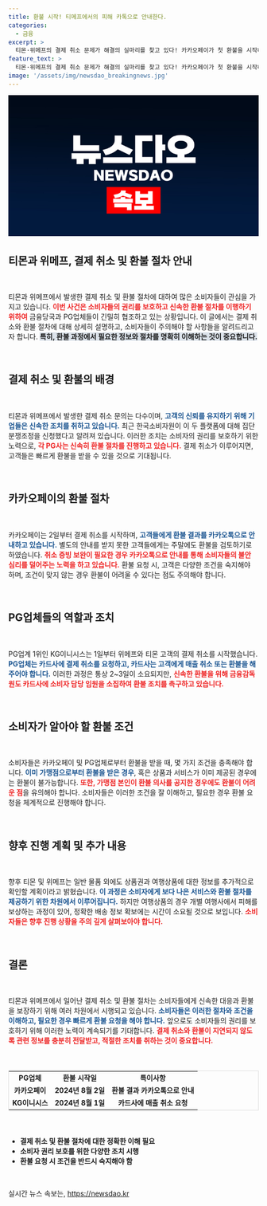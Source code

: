 ```yaml
---
title: 환불 시작! 티메프에서의 피해 카톡으로 안내한다.
categories:
  - 금융
excerpt: >
  티몬·위메프의 결제 취소 문제가 해결의 실마리를 찾고 있다! 카카오페이가 첫 환불을 시작하며, 고객들은 순차적으로 환불을 받을 전망이다. PG업계의 조치로 소비자의 불안이 해소될지 주목된다.
feature_text: >
  티몬·위메프의 결제 취소 문제가 해결의 실마리를 찾고 있다! 카카오페이가 첫 환불을 시작하며, 고객들은 순차적으로 환불을 받을 전망이다. PG업계의 조치로 소비자의 불안이 해소될지 주목된다.
image: '/assets/img/newsdao_breakingnews.jpg'
---
```


<p><img src="/assets/img/newsdao_breakingnews.jpg" alt="cryptoinkorea 속보" /></p>

<h2 data-ke-size="size26">티몬과 위메프, 결제 취소 및 환불 절차 안내</h2>

<p data-ke-size="size16">&nbsp;</p>

<p>티몬과 위메프에서 발생한 결제 취소 및 환불 절차에 대하여 많은 소비자들이 관심을 가지고 있습니다. <b><span style="color: #ee2323;">이번 사건은 소비자들의 권리를 보호하고 신속한 환불 절차를 이행하기 위하여</span></b> 금융당국과 PG업체들이 긴밀히 협조하고 있는 상황입니다. 이 글에서는 결제 취소와 환불 절차에 대해 상세히 설명하고, 소비자들이 주의해야 할 사항들을 알려드리고자 합니다. <b><span style="background-color: #21538527;">특히, 환불 과정에서 필요한 정보와 절차를 명확히 이해하는 것이 중요합니다.</span></b> </p>

<p data-ke-size="size16">&nbsp;</p>

<h2 data-ke-size="size26">결제 취소 및 환불의 배경</h2>

<p data-ke-size="size16">&nbsp;</p>

<p>티몬과 위메프에서 발생한 결제 취소 문의는 다수이며, <b><span style="color: #1a5490;">고객의 신뢰를 유지하기 위해 기업들은 신속한 조치를 취하고 있습니다.</span></b> 최근 한국소비자원이 이 두 플랫폼에 대해 집단분쟁조정을 신청했다고 알려져 있습니다. 이러한 조치는 소비자의 권리를 보호하기 위한 노력으로, <b><span style="color: #ee2323;">각 PG사는 신속히 환불 절차를 진행하고 있습니다.</span></b> 결제 취소가 이루어지면, 고객들은 빠르게 환불을 받을 수 있을 것으로 기대됩니다.</p>

<p data-ke-size="size16">&nbsp;</p>

<h2 data-ke-size="size26">카카오페이의 환불 절차</h2>

<p data-ke-size="size16">&nbsp;</p>

<p>카카오페이는 2일부터 결제 취소를 시작하며, <b><span style="color: #1a5490;">고객들에게 환불 결과를 카카오톡으로 안내하고 있습니다.</span></b> 별도의 안내를 받지 못한 고객들에게는 주말에도 환불을 검토하기로 하였습니다. <b><span style="color: #ee2323;">취소 증빙 보완이 필요한 경우 카카오톡으로 안내를 통해 소비자들의 불안 심리를 덜어주는 노력을 하고 있습니다.</span></b> 환불 요청 시, 고객은 다양한 조건을 숙지해야 하며, 조건이 맞지 않는 경우 환불이 어려울 수 있다는 점도 주의해야 합니다.</p>

<p data-ke-size="size16">&nbsp;</p>

<h2 data-ke-size="size26">PG업체들의 역할과 조치</h2>

<p data-ke-size="size16">&nbsp;</p>

<p>PG업계 1위인 KG이니시스는 1일부터 위메프와 티몬 고객의 결제 취소를 시작했습니다. <b><span style="color: #1a5490;">PG업체는 카드사에 결제 취소를 요청하고, 카드사는 고객에게 매출 취소 또는 환불을 해 주어야 합니다.</span></b> 이러한 과정은 통상 2~3일이 소요되지만, <b><span style="color: #ee2323;">신속한 환불을 위해 금융감독원도 카드사에 소비자 담당 임원을 소집하여 환불 조치를 촉구하고 있습니다.</span></b></p>

<p data-ke-size="size16">&nbsp;</p>

<h2 data-ke-size="size26">소비자가 알아야 할 환불 조건</h2>

<p data-ke-size="size16">&nbsp;</p>

<p>소비자들은 카카오페이 및 PG업체로부터 환불을 받을 때, 몇 가지 조건을 충족해야 합니다. <b><span style="color: #1a5490;">이미 가맹점으로부터 환불을 받은 경우</span></b>, 혹은 상품과 서비스가 이미 제공된 경우에는 환불이 불가능합니다. <b><span style="color: #ee2323;">또한, 가맹점 본인이 환불 의사를 공지한 경우에도 환불이 어려운 점</span></b>을 유의해야 합니다. 소비자들은 이러한 조건을 잘 이해하고, 필요한 경우 환불 요청을 체계적으로 진행해야 합니다.</p>

<p data-ke-size="size16">&nbsp;</p>

<h2 data-ke-size="size26">향후 진행 계획 및 추가 내용</h2>

<p data-ke-size="size16">&nbsp;</p>

<p>향후 티몬 및 위메프는 일반 물품 외에도 상품권과 여행상품에 대한 정보를 추가적으로 확인할 계획이라고 밝혔습니다. <b><span style="color: #1a5490;">이 과정은 소비자에게 보다 나은 서비스와 환불 절차를 제공하기 위한 차원에서 이루어집니다.</span></b> 하지만 여행상품의 경우 개별 여행사에서 피해를 보상하는 과정이 있어, 정확한 배송 정보 확보에는 시간이 소요될 것으로 보입니다. <b><span style="color: #ee2323;">소비자들은 향후 진행 상황을 주의 깊게 살펴보아야 합니다.</span></b></p>

<p data-ke-size="size16">&nbsp;</p>

<h2 data-ke-size="size26">결론</h2>

<p data-ke-size="size16">&nbsp;</p>

<p>티몬과 위메프에서 일어난 결제 취소 및 환불 절차는 소비자들에게 신속한 대응과 환불을 보장하기 위해 여러 차원에서 시행되고 있습니다. <b><span style="color: #1a5490;">소비자들은 이러한 절차와 조건을 이해하고, 필요한 경우 빠르게 환불 요청을 해야 합니다.</span></b> 앞으로도 소비자들의 권리를 보호하기 위해 이러한 노력이 계속되기를 기대합니다. <b><span style="color: #ee2323;">결제 취소와 환불이 지연되지 않도록 관련 정보를 충분히 전달받고, 적절한 조치를 취하는 것이 중요합니다.</span></b></p>

<p data-ke-size="size16">&nbsp;</p>

<table style="width: 100%; border: 1px solid #ddd; border-collapse: collapse; margin: 20px 0;">
    <tr>
        <td style="text-align: center; height: 17px;"><b>PG업체</b></td>
        <td style="text-align: center; height: 17px;"><b>환불 시작일</b></td>
        <td style="text-align: center; height: 17px;"><b>특이사항</b></td>
    </tr>
    <tr>
        <td style="text-align: center; height: 17px;"><b>카카오페이</b></td>
        <td style="text-align: center; height: 17px;"><b>2024년 8월 2일</b></td>
        <td style="text-align: center; height: 17px;"><b>환불 결과 카카오톡으로 안내</b></td>
    </tr>
    <tr>
        <td style="text-align: center; height: 17px;"><b>KG이니시스</b></td>
        <td style="text-align: center; height: 17px;"><b>2024년 8월 1일</b></td>
        <td style="text-align: center; height: 17px;"><b>카드사에 매출 취소 요청</b></td>
    </tr>
</table> 

<p data-ke-size="size16">&nbsp;</p>

<ul>
    <li><b>결제 취소 및 환불 절차에 대한 정확한 이해 필요</b></li>
    <li><b>소비자 권리 보호를 위한 다양한 조치 시행</b></li>
    <li><b>환불 요청 시 조건을 반드시 숙지해야 함</b></li>
</ul>

<p data-ke-size="size16">&nbsp;</p>
실시간 뉴스 속보는, <a href="https://newsdao.kr" rel="dofollow">https://newsdao.kr</a>



